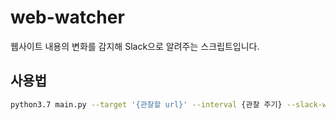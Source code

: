 # web-watcher

웹사이트 내용의 변화를 감지해 Slack으로 알려주는 스크립트입니다.

## 사용법

```bash
python3.7 main.py --target '{관찰할 url}' --interval {관찰 주기} --slack-webhook-url '{슬랙봇 웹훅 url}'
```